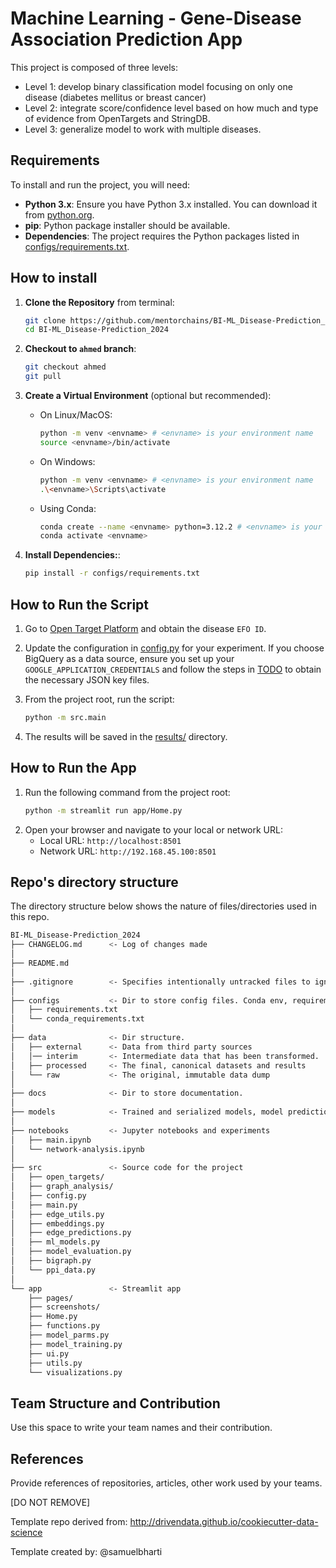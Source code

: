# Machine Learning - Gene-Disease Association Prediction App

This project is composed of three levels:
- Level 1: develop binary classification model focusing on only one disease (diabetes mellitus or breast cancer)
- Level 2: integrate score/confidence level based on how much and type of evidence from OpenTargets and StringDB.
- Level 3: generalize model to work with multiple diseases.


## Requirements

To install and run the project, you will need:
- **Python 3.x**: Ensure you have Python 3.x installed. You can download it from [python.org](https://www.python.org/).
- **pip**: Python package installer should be available.
- **Dependencies**: The project requires the Python packages listed in [configs/requirements.txt](./configs/requirements.txt).

## How to install


1. **Clone the Repository** from terminal:
    ```bash
    git clone https://github.com/mentorchains/BI-ML_Disease-Prediction_2024.git
    cd BI-ML_Disease-Prediction_2024
    ```

2. **Checkout to `ahmed` branch**:
    ```bash
    git checkout ahmed
    git pull
    ```

3. **Create a Virtual Environment** (optional but recommended):
    - On Linux/MacOS:
        ```bash
        python -m venv <envname> # <envname> is your environment name
        source <envname>/bin/activate
        ```
    - On Windows:
        ```bash
        python -m venv <envname> # <envname> is your environment name
        .\<envname>\Scripts\activate
        ```
    - Using Conda:
        ```bash
        conda create --name <envname> python=3.12.2 # <envname> is your environment name
        conda activate <envname>
        ```

3. **Install Dependencies:**:
    ```bash
    pip install -r configs/requirements.txt
    ```
## How to Run the Script

1. Go to [Open Target Platform](https://platform.opentargets.org/) and obtain the disease `EFO ID`.

2. Update the configuration in [config.py](./src/config.py) for your experiment. If you choose BigQuery as a data source, ensure you set up your `GOOGLE_APPLICATION_CREDENTIALS` and follow the steps in [TODO](./src/open_targets/TODO.md) to obtain the necessary JSON key files.

3. From the project root, run the script:

    ```bash
    python -m src.main
    ```
4. The results will be saved in the [results/<disease-name>](./results/) directory.

## How to Run the App

1. Run the following command from the project root:
    ```sh
    python -m streamlit run app/Home.py
    ```
2. Open your browser and navigate to your local or network URL:
    - Local URL: `http://localhost:8501`
    - Network URL: `http://192.168.45.100:8501`

## Repo's directory structure

The directory structure below shows the nature of files/directories used in this repo.

```sh
BI-ML_Disease-Prediction_2024
├── CHANGELOG.md      <- Log of changes made
│
├── README.md
│
├── .gitignore        <- Specifies intentionally untracked files to ignore by git
│
├── configs           <- Dir to store config files. Conda env, requirements.txt, etc.
│   ├── requirements.txt
│   └── conda_requirements.txt
│
├── data              <- Dir structure.
│   ├── external      <- Data from third party sources
│   │── interim       <- Intermediate data that has been transformed.
│   ├── processed     <- The final, canonical datasets and results
│   └── raw           <- The original, immutable data dump
│
├── docs              <- Dir to store documentation.
│
├── models            <- Trained and serialized models, model predictions, or model summaries
│
├── notebooks         <- Jupyter notebooks and experiments
│   ├── main.ipynb
│   └── network-analysis.ipynb
│
├── src               <- Source code for the project
│   ├── open_targets/
│   ├── graph_analysis/
│   ├── config.py
│   ├── main.py
│   ├── edge_utils.py
│   ├── embeddings.py
│   ├── edge_predictions.py
│   ├── ml_models.py
│   ├── model_evaluation.py
│   ├── bigraph.py
│   └── ppi_data.py
│ 
└── app               <- Streamlit app
    ├── pages/
    ├── screenshots/
    ├── Home.py
    ├── functions.py
    ├── model_parms.py
    ├── model_training.py
    ├── ui.py
    ├── utils.py
    └── visualizations.py

```

## Team Structure and Contribution

Use this space to write your team names and their contribution.

## References

Provide references of repositories, articles, other work used by your teams.

[DO NOT REMOVE]

Template repo derived from: http://drivendata.github.io/cookiecutter-data-science

Template created by: @samuelbharti
